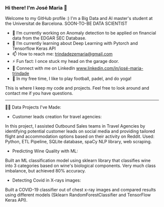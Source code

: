 ### Hi there! I'm José Maria 👋

Welcome to my GitHub profile :) 
I'm a Big Data and AI master's student at the Universitat de Barcelona. SOON-TO-BE DATA SCIENTIST


- 🔭 I’m currently working on Anomaly detection to be applied on financial data from the EDGAR SEC Database.
- 🌱 I’m currently learning about Deep Learning with Pytorch and Tensorflow Keras API
- 📫 How to reach me: trindadezemaria@gmail.com
- ⚡ Fun fact: I once stuck my head on the garage door.
- 🤝 Connect with me on LinkedIn www.linkedin.com/in/josé-maria-trindade
- 🎈 In my free time, I like to play football, padel, and do yoga!

This is where I keep my code and projects. Feel free to look around and contact me if you have questions.

---------------------------------------------------------------------------------------------------------

👨‍💻 Data Projects I've Made:

- Customer leads creation for travel agencies:
  
In this project, I assisted Outbound Sales teams in Travel Agencies by identifying potential customer leads on social media and providing tailored flight and accommodation options based on their activity on Reddit. Used: Python, ETL Pipeline, SQLite database, spaCy NLP library, web scraping.

- Predicting Wine Quality with ML:

Built an ML classification model using sklearn library that classifies wine into 3 categories based on wine's biological components. Very much class imbalance, but achieved 80% accuracy. 

- Detecting Covid in X-rays images:
  
Built a COVID-19 classifier out of chest x-ray images and compared results using different models (Sklearn RandomForestClassifier and TensorFlow Keras API).

